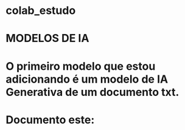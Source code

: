 # colab_estudo
# MODELOS DE IA
# O primeiro modelo que estou adicionando é um modelo de IA Generativa de um documento txt.
# Documento este: 
